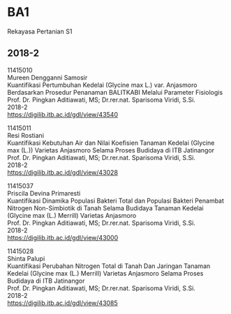 # BA1
Rekayasa Pertanian S1


## 2018-2
11415010 \
Mureen Dengganni Samosir \
Kuantifikasi Pertumbuhan Kedelai (Glycine max L.) var. Anjasmoro Berdasarkan Prosedur Penanaman BALITKABI Melalui Parameter Fisiologis \
Prof. Dr. Pingkan Aditiawati, MS; Dr.rer.nat. Sparisoma Viridi, S.Si. \
2018-2 \
https://digilib.itb.ac.id/gdl/view/43540

11415011 \
Resi Rostiani \
Kuantifikasi Kebutuhan Air dan Nilai Koefisien Tanaman Kedelai (Glycine max (L.)) Varietas Anjasmoro Selama Proses Budidaya di ITB Jatinangor \
Prof. Dr. Pingkan Aditiawati, MS; Dr.rer.nat. Sparisoma Viridi, S.Si. \
2018-2 \
https://digilib.itb.ac.id/gdl/view/43028

11415037 \
Priscila Devina Primaresti \
Kuantifikasi Dinamika Populasi Bakteri Total dan Populasi Bakteri Penambat Nitrogen Non-Simbiotik di Tanah Selama Budidaya Tanaman Kedelai (Glycine max (L.) Merrill) Varietas Anjasmoro \
Prof. Dr. Pingkan Aditiawati, MS; Dr.rer.nat. Sparisoma Viridi, S.Si. \
2018-2 \
https://digilib.itb.ac.id/gdl/view/43000

11415028 \
Shinta Palupi \
Kuantifikasi Perubahan Nitrogen Total di Tanah Dan Jaringan Tanaman Kedelai (Glycine max (L.) Merrill) Varietas Anjasmoro Selama Proses Budidaya di ITB Jatinangor \
Prof. Dr. Pingkan Aditiawati, MS; Dr.rer.nat. Sparisoma Viridi, S.Si. \
2018-2 \
https://digilib.itb.ac.id/gdl/view/43085

